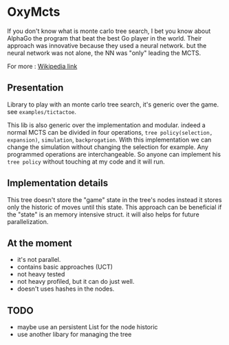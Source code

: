 OxyMcts
===

If you don't know what is monte carlo tree search, I bet you know about AlphaGo the program that beat the best Go player in the world. 
Their approach was innovative because they used a neural network. but the neural network was not alone, the NN was "only" leading the MCTS. 
 
 For more : [Wikipedia link](https://en.wikipedia.org/wiki/Monte_Carlo_tree_search)
 
## Presentation

Library to play with an monte carlo tree search, it's generic over the game. see `examples/tictactoe`.

This lib is also generic over the implementation and modular. indeed a normal MCTS can be divided in four operations, 
`tree policy(selection, expansion)`, `simulation`, `backprogation`. 
With this implementation we can change the simulation without changing the selection for example. Any programmed operations 
are interchangeable. So anyone can implement his `tree policy` without touching at my code and it will run.

## Implementation details
This tree doesn't store the "game" state in the tree's nodes instead it stores only the historic of moves until this state. This approach
 can be beneficial if the "state" is an memory intensive struct. it will also helps for future parallelization.
 
 ## At the moment
  - it's not parallel.
  - contains basic approaches (UCT)
  - not heavy tested
  - not heavy profiled, but it can do just well.
  - doesn't uses hashes in the nodes.
  
 ## TODO
 - maybe use an persistent List for the node historic
 - use another libary for managing the tree
